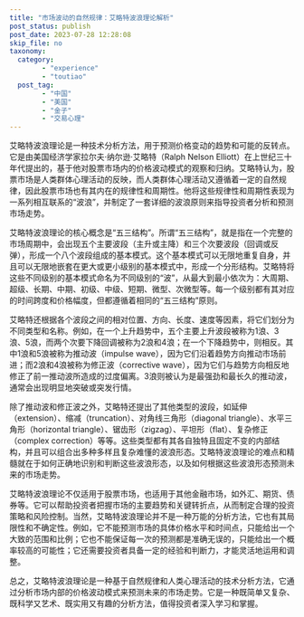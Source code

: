 ```yaml
---
title: "市场波动的自然规律：艾略特波浪理论解析"
post_status: publish
post_date: 2023-07-28 12:28:08
skip_file: no
taxonomy:
  category:
        - "experience"
        - "toutiao"
  post_tag:
        - "中国"
        - "美国"
        - "金子"
        - "交易心理"
---
```


艾略特波浪理论是一种技术分析方法，用于预测价格变动的趋势和可能的反转点。它是由美国经济学家拉尔夫·纳尔逊·艾略特（Ralph Nelson Elliott）在上世纪三十年代提出的，基于他对股票市场内的价格波动模式的观察和归纳。艾略特认为，股票市场是人类群体心理活动的反映，而人类群体心理活动又遵循着一定的自然规律，因此股票市场也有其内在的规律性和周期性。他将这些规律性和周期性表现为一系列相互联系的“波浪”，并制定了一套详细的波浪原则来指导投资者分析和预测市场走势。

艾略特波浪理论的核心概念是“五三结构”。所谓“五三结构”，就是指在一个完整的市场周期中，会出现五个主要波段（主升或主降）和三个次要波段（回调或反弹），形成一个八个波段组成的基本模式。这个基本模式可以无限地重复自身，并且可以无限地嵌套在更大或更小级别的基本模式中，形成一个分形结构。艾略特将这些不同级别的基本模式命名为不同级别的“波”，从最大到最小依次为：大周期、超级、长期、中期、初级、中级、短期、微型、次微型等。每一个级别都有其对应的时间跨度和价格幅度，但都遵循着相同的“五三结构”原则。

艾略特还根据各个波段之间的相对位置、方向、长度、速度等因素，将它们划分为不同类型和名称。例如，在一个上升趋势中，五个主要上升波段被称为1浪、3浪、5浪，而两个次要下降回调被称为2浪和4浪；在一个下降趋势中，则相反。其中1浪和5浪被称为推动波（impulse wave），因为它们沿着趋势方向推动市场前进；而2浪和4浪被称为修正波（corrective wave），因为它们与趋势方向相反地修正了前一推动波所造成的过度偏离。3浪则被认为是最强劲和最长久的推动波，通常会出现明显地突破或突发行情。

除了推动波和修正波之外，艾略特还提出了其他类型的波段，如延伸（extension）、缩减（truncation）、对角线三角形（diagonal triangle）、水平三角形（horizontal triangle）、锯齿形（zigzag）、平坦形（flat）、复杂修正（complex correction）等等。这些类型都有其各自独特且固定不变的内部结构，并且可以组合出多种多样且复杂难懂的波浪形态。艾略特波浪理论的难点和精髓就在于如何正确地识别和判断这些波浪形态，以及如何根据这些波浪形态预测未来的市场走势。

艾略特波浪理论不仅适用于股票市场，也适用于其他金融市场，如外汇、期货、债券等。它可以帮助投资者把握市场的主要趋势和关键转折点，从而制定合理的投资策略和风险控制。当然，艾略特波浪理论并不是一种万能的分析方法，它也有其局限性和不确定性。例如，它不能预测市场的具体价格水平和时间点，只能给出一个大致的范围和比例；它也不能保证每一次的预测都是准确无误的，只能给出一个概率较高的可能性；它还需要投资者具备一定的经验和判断力，才能灵活地运用和调整。

总之，艾略特波浪理论是一种基于自然规律和人类心理活动的技术分析方法，它通过分析市场内部的价格波动模式来预测未来的市场走势。它是一种既简单又复杂、既科学又艺术、既实用又有趣的分析方法，值得投资者深入学习和掌握。
